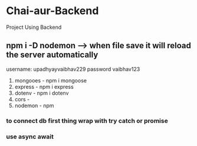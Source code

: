 # Chai-aur-Backend
Project Using Backend


## npm i -D nodemon  --> when file save it will reload the server automatically

username: upadhyayvaibhav229
password  vaibhav123


<!-- packages -->
1. mongooes  - npm i mongoose
2. express - npm i express
3. dotenv - npm i dotenv
4. cors - 
5. nodemon - npm 

<!-- connection with database imp points -->
### to connect db first thing wrap with try catch or promise
### use async await